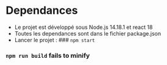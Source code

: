 # Dependances

- Le projet est développé sous Node.js 14.18.1 et react 18
- Toutes les dependances sont dans le fichier package.json
- Lancer le projet : ### `npm start`


### `npm run build` fails to minify
